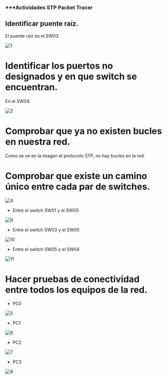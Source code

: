 ### ***Actividades STP Packet Tracer

## Identificar puente raíz.

El puente raíz es el SW03.

![1](/image/2.png)

# Identificar los puertos no designados y en que switch se encuentran.

En el SW04.

![2](/image/3.png)

# Comprobar que ya no existen bucles en nuestra red.

Como se ve en la imagen el protocolo STP, no hay bucles en la red.

# Comprobar que existe un camino único entre cada par de switches.

![4](/image/4.png)

+ Entre el switch SW01 y el SW03

![9](/image/9.png)

+ Entre el switch SW03 y el SW05

![10](/image/10.png)

+ Entre el switch SW05 y el SW04

![11](/image/11.png)

# Hacer pruebas de conectividad entre todos los equipos de la red.

+ PC0

![5](/image/5.png)

+ PC1

![6](/image/6.png)

+ PC2

![7](/image/7.png)

+ PC3

![8](/image/8.png)

